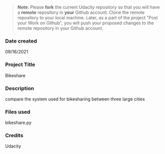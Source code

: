 >**Note**: Please **fork** the current Udacity repository so that you will have a **remote** repository in **your** Github account. Clone the remote repository to your local machine. Later, as a part of the project "Post your Work on Github", you will push your proposed changes to the remote repository in your Github account.

### Date created
09/16/2021

### Project Title
Bikeshare

### Description
compare the system used for bikesharing between three large cities

### Files used
bikeshare.py

### Credits
Udacity

